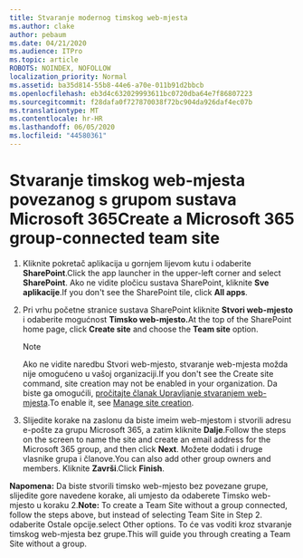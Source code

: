 ```yaml
---
title: Stvaranje modernog timskog web-mjesta
ms.author: clake
author: pebaum
ms.date: 04/21/2020
ms.audience: ITPro
ms.topic: article
ROBOTS: NOINDEX, NOFOLLOW
localization_priority: Normal
ms.assetid: ba35d814-55b8-44e6-a70e-011b91d2bbcb
ms.openlocfilehash: eb3d4c632029993611bc0720dba64e7f86807223
ms.sourcegitcommit: f28dafa0f727870038f72bc904da926daf4ec07b
ms.translationtype: MT
ms.contentlocale: hr-HR
ms.lasthandoff: 06/05/2020
ms.locfileid: "44580361"
---
```

# <a name="create-a-microsoft-365-group-connected-team-site"></a><span data-ttu-id="82b15-102">Stvaranje timskog web-mjesta povezanog s grupom sustava Microsoft 365</span><span class="sxs-lookup"><span data-stu-id="82b15-102">Create a Microsoft 365 group-connected team site</span></span>

1. <span data-ttu-id="82b15-103">Kliknite pokretač aplikacija u gornjem lijevom kutu i odaberite **SharePoint**.</span><span class="sxs-lookup"><span data-stu-id="82b15-103">Click the app launcher in the upper-left corner and select **SharePoint**.</span></span> <span data-ttu-id="82b15-104">Ako ne vidite pločicu sustava SharePoint, kliknite **Sve aplikacije**.</span><span class="sxs-lookup"><span data-stu-id="82b15-104">If you don't see the SharePoint tile, click **All apps**.</span></span>
    
2. <span data-ttu-id="82b15-105">Pri vrhu početne stranice sustava SharePoint kliknite **Stvori web-mjesto** i odaberite mogućnost **Timsko web-mjesto.**</span><span class="sxs-lookup"><span data-stu-id="82b15-105">At the top of the SharePoint home page, click **Create site** and choose the **Team site** option.</span></span> 
    
    > [!NOTE]
    > <span data-ttu-id="82b15-106">Ako ne vidite naredbu Stvori web-mjesto, stvaranje web-mjesta možda nije omogućeno u vašoj organizaciji.</span><span class="sxs-lookup"><span data-stu-id="82b15-106">If you don't see the Create site command, site creation may not be enabled in your organization.</span></span> <span data-ttu-id="82b15-107">Da biste ga omogućili, [pročitajte članak Upravljanje stvaranjem web-mjesta](https://go.microsoft.com/fwlink/?linkid=2009644).</span><span class="sxs-lookup"><span data-stu-id="82b15-107">To enable it, see [Manage site creation](https://go.microsoft.com/fwlink/?linkid=2009644).</span></span> 
  
3. <span data-ttu-id="82b15-108">Slijedite korake na zaslonu da biste imeim web-mjestom i stvorili adresu e-pošte za grupu Microsoft 365, a zatim kliknite **Dalje**.</span><span class="sxs-lookup"><span data-stu-id="82b15-108">Follow the steps on the screen to name the site and create an email address for the Microsoft 365 group, and then click **Next**.</span></span> <span data-ttu-id="82b15-109">Možete dodati i druge vlasnike grupa i članove.</span><span class="sxs-lookup"><span data-stu-id="82b15-109">You can also add other group owners and members.</span></span> <span data-ttu-id="82b15-110">Kliknite **Završi**.</span><span class="sxs-lookup"><span data-stu-id="82b15-110">Click **Finish**.</span></span>
  
 <span data-ttu-id="82b15-111">**Napomena:** Da biste stvorili timsko web-mjesto bez povezane grupe, slijedite gore navedene korake, ali umjesto da odaberete Timsko web-mjesto u koraku 2.</span><span class="sxs-lookup"><span data-stu-id="82b15-111">**Note:** To create a Team Site without a group connected, follow the steps above, but instead of selecting Team Site in Step 2.</span></span> <span data-ttu-id="82b15-112">odaberite Ostale opcije.</span><span class="sxs-lookup"><span data-stu-id="82b15-112">select Other options.</span></span> <span data-ttu-id="82b15-113">To će vas voditi kroz stvaranje timskog web-mjesta bez grupe.</span><span class="sxs-lookup"><span data-stu-id="82b15-113">This will guide you through creating a Team Site without a group.</span></span> 
    

